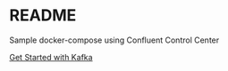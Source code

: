 # README

Sample docker-compose using Confluent Control Center

[Get Started with Kafka](https://docs.confluent.io/platform/current/platform-quickstart.html#ce-docker-quickstart)
